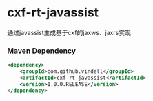 # cxf-rt-javassist
通过javassist生成基于cxf的jaxws、jaxrs实现

### Maven Dependency

``` xml
<dependency>
	<groupId>com.github.vindell</groupId>
	<artifactId>cxf-rt-javassist</artifactId>
	<version>1.0.0.RELEASE</version>
</dependency>
```
